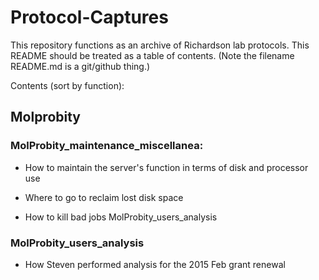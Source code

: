 # Protocol-Captures
This repository functions as an archive of Richardson lab protocols.  This README should be treated as a table of contents.  (Note the filename README.md is a git/github thing.)

Contents (sort by function):

Molprobity
----------

### MolProbity_maintenance_miscellanea: 

* How to maintain the server's function in terms of disk and processor use 

* Where to go to reclaim lost disk space 

* How to kill bad jobs MolProbity_users_analysis 

### MolProbity_users_analysis

* How Steven performed analysis for the 2015 Feb grant renewal

 
